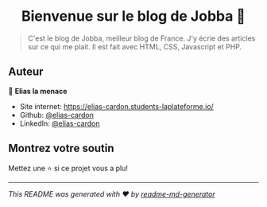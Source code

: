 <h1 align="center">Bienvenue sur le blog de Jobba 👋</h1>
<p>
</p>

> C'est le blog de Jobba, meilleur blog de France. J'y écrie des articles sur ce qui me plait. Il est fait avec HTML, CSS, Javascript et PHP.

## Auteur

👤 **Elias la menace**

* Site internet: https://elias-cardon.students-laplateforme.io/
* Github: [@elias-cardon](https://github.com/elias-cardon)
* LinkedIn: [@elias-cardon](https://linkedin.com/in/elias-cardon)

## Montrez votre soutin

Mettez une ⭐️ si ce projet vous a plu!

***
_This README was generated with ❤️ by [readme-md-generator](https://github.com/kefranabg/readme-md-generator)_